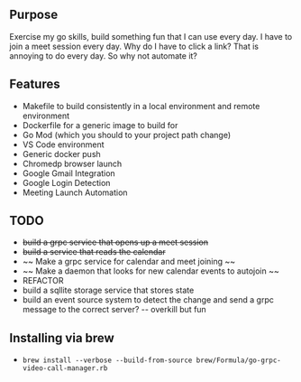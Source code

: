 ## Purpose

Exercise my go skills, build something fun that I can use every day. I have to
join a meet session every day. Why do I have to click a link? That is annoying
to do every day. So why not automate it?




## Features
* Makefile to build consistently in a local environment and remote environment
* Dockerfile for a generic image to build for 
* Go Mod (which you should to your project path change)
* VS Code environment
* Generic docker push
* Chromedp browser launch
* Google Gmail Integration
* Google Login Detection
* Meeting Launch Automation

## TODO 
* ~~build a grpc service that opens up a meet session~~
* ~~build a  service that reads the calendar~~
* ~~ Make a grpc service for calendar and meet joining ~~
* ~~ Make a daemon that looks for new calendar events to autojoin ~~
* REFACTOR
* build a sqllite storage service that stores state
* build an event source system to detect the change and send a grpc message to
  the correct server? -- overkill but fun


## Installing via brew
* `brew install --verbose --build-from-source brew/Formula/go-grpc-video-call-manager.rb`
